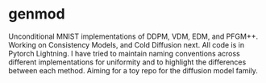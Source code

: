 # genmod
Unconditional MNIST implementations of DDPM, VDM, EDM, and PFGM++. Working on Consistency Models, and Cold Diffusion next. All code is in Pytorch Lightning.
I have tried to maintain naming conventions across different implementations for uniformity and to highlight the differences between each method.
Aiming for a toy repo for the diffusion model family.
